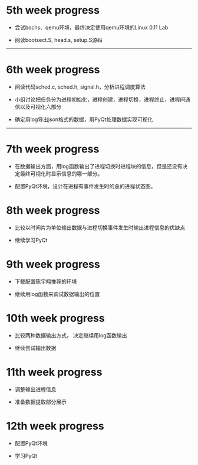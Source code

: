 # 5th week progress
* 尝试bochs、qemu环境，最终决定使用qemu环境的Linux 0.11 Lab

* 阅读bootsect.S, head.s, setup.S源码

----
# 6th week progress
* 阅读代码sched.c, sched.h, signal.h，分析进程调度算法

* 小组讨论把任务分为进程初始化，进程创建，进程切换，进程终止，进程间通信以及可视化六部分

* 确定用log导出json格式的数据，用PyQt处理数据实现可视化

------
# 7th week progress
* 在数据输出方面，用log函数输出了进程切换时进程块的信息，但是还没有决定最终可视化时显示信息的哪一部分。

* 配置PyQt环境，设计在进程有事件发生时的总的进程状态图。 

# 8th week progress
* 比较以时间片为单位输出数据与进程切换事件发生时输出进程信息的优缺点

* 继续学习PyQt
                                                          
# 9th week progress
* 下载配置陈宇翔推荐的环境

* 继续用log函数来调试数据输出的位置

# 10th week progress
* 比较两种数据输出方式， 决定继续用log函数输出

* 继续尝试输出数据

# 11th week progress
* 调整输出进程信息

* 准备数据提取部分展示

# 12th week progress
* 配置PyQt环境

* 学习PyQt                                                          